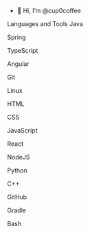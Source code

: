 - 👋 Hi, I’m @cup0coffee

Languages and Tools
Java

Spring

TypeScript

Angular

Git

Linux

HTML

CSS

JavaScript

React

NodeJS

Python

C++

GitHub

Gradle

Bash

<!---
cup0coffee/cup0coffee is a ✨ special ✨ repository because its `README.md` (this file) appears on your GitHub profile.
You can click the Preview link to take a look at your changes.
--->
